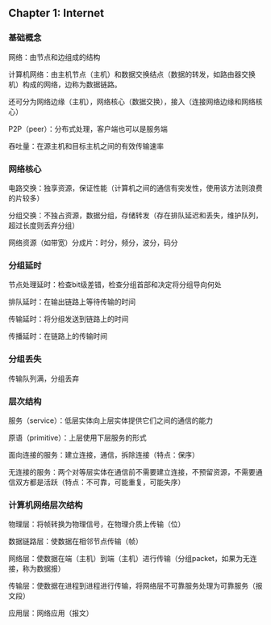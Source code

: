 ## Chapter 1: Internet

### 基础概念

网络：由节点和边组成的结构

计算机网络：由主机节点（主机）和数据交换结点（数据的转发，如路由器交换机）构成的网络，边称为数据链路。

还可分为网络边缘（主机），网络核心（数据交换），接入（连接网络边缘和网络核心）

P2P（peer）：分布式处理，客户端也可以是服务端

吞吐量：在源主机和目标主机之间的有效传输速率

### 网络核心

电路交换：独享资源，保证性能（计算机之间的通信有突发性，使用该方法则浪费的片较多）

分组交换：不独占资源，数据分组，存储转发（存在排队延迟和丢失，维护队列，超过长度则丢弃分组）

网络资源（如带宽）分成片：时分，频分，波分，码分

### 分组延时

节点处理延时：检查bit级差错，检查分组首部和决定将分组导向何处

排队延时：在输出链路上等待传输的时间

传输延时：将分组发送到链路上的时间

传播延时：在链路上的传输时间

### 分组丢失

传输队列满，分组丢弃

### 层次结构

服务（service）：低层实体向上层实体提供它们之间的通信的能力

原语（primitive）：上层使用下层服务的形式

面向连接的服务：建立连接，通信，拆除连接（特点：保序）

无连接的服务：两个对等层实体在通信前不需要建立连接，不预留资源，不需要通信双方都是活跃（特点：不可靠，可能重复，可能失序）

### 计算机网络层次结构

物理层：将帧转换为物理信号，在物理介质上传输（位）

数据链路层：使数据在相邻节点传输（帧）

网络层：使数据在端（主机）到端（主机）进行传输（分组packet，如果为无连接，称为数据报）

传输层：使数据在进程到进程进行传输，将网络层不可靠服务处理为可靠服务（报文段）

应用层：网络应用（报文）

